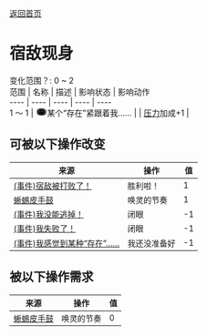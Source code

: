 [返回首页](index.md)  
# 宿敌现身  
变化范围？: 0 ~ 2  
范围  |  名称  |  描述  |  影响状态  |  影响动作  
----  |  ----  |  ----  |  ----  |  ----  
1 ～ 1  |  <img decoding="async" src="Sprite/Watcher.png" style="width:20px;">某个“存在”紧跟着我……  |    |  [压力](Stress.md)加成+1  |    
## 可被以下操作改变  
来源  |  操作  |  值  
----  |  ----  |  ----  
[(事件)宿敌被打败了！](Event_EnemyFightSuccess.md)  |  胜利啦！  |  1  
[蜥蜴皮手鼓](LizardDrum.md)  |  唤灵的节奏  |  1  
[(事件)我没能逃掉！](Event_EnemyFightFailedRetreat.md)  |  闭眼  |  -1  
[(事件)我失败了！](Event_EnemyFightFailure.md)  |  闭眼  |  -1  
[(事件)我感觉到某种“存在”……](Event_EnemyPresence.md)  |  我还没准备好  |  -1  
## 被以下操作需求  
来源  |  操作  |  值  
----  |  ----  |  ----  
[蜥蜴皮手鼓](LizardDrum.md)  |  唤灵的节奏  |  0  
